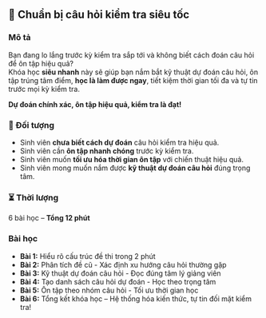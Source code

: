 ## 📌 Chuẩn bị câu hỏi kiểm tra siêu tốc  

### Mô tả  
Bạn đang lo lắng trước kỳ kiểm tra sắp tới và không biết cách đoán câu hỏi để ôn tập hiệu quả?  
Khóa học **siêu nhanh** này sẽ giúp bạn nắm bắt kỹ thuật dự đoán câu hỏi, ôn tập trúng tâm điểm, **học là làm được ngay**, tiết kiệm thời gian tối đa và tự tin trước mọi kỳ kiểm tra.  

**Dự đoán chính xác, ôn tập hiệu quả, kiểm tra là đạt!**  

### 🎯 Đối tượng  
- Sinh viên **chưa biết cách dự đoán** câu hỏi kiểm tra hiệu quả.  
- Sinh viên cần **ôn tập nhanh chóng** trước kỳ kiểm tra.  
- Sinh viên muốn **tối ưu hóa thời gian ôn tập** với chiến thuật hiệu quả.  
- Sinh viên mong muốn nắm được **kỹ thuật dự đoán câu hỏi** đúng trọng tâm.  

### ⏳ Thời lượng  
6 bài học – **Tổng 12 phút**  

### Bài học  
- **Bài 1:** Hiểu rõ cấu trúc đề thi trong 2 phút  
- **Bài 2:** Phân tích đề cũ - Xác định xu hướng câu hỏi thường gặp  
- **Bài 3:** Kỹ thuật dự đoán câu hỏi - Đọc đúng tâm lý giảng viên  
- **Bài 4:** Tạo danh sách câu hỏi dự đoán - Học theo trọng tâm  
- **Bài 5:** Ôn tập theo nhóm câu hỏi - Tối ưu thời gian học  
- **Bài 6:** Tổng kết khóa học – Hệ thống hóa kiến thức, tự tin đối mặt kiểm tra!